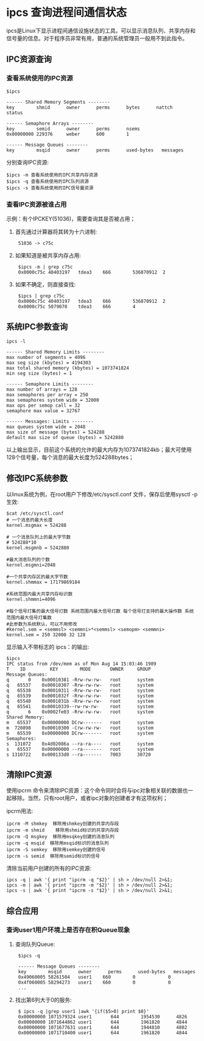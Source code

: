 # ipcs 查询进程间通信状态

ipcs是Linux下显示进程间通信设施状态的工具。可以显示消息队列、共享内存和信号量的信息。对于程序员非常有用，普通的系统管理员一般用不到此指令。

## IPC资源查询

### 查看系统使用的IPC资源

    $ipcs

    ------ Shared Memory Segments --------
    key        shmid      owner      perms      bytes      nattch     status      

    ------ Semaphore Arrays --------
    key        semid      owner      perms      nsems     
    0x00000000 229376     weber      600        1         

    ------ Message Queues --------
    key        msqid      owner      perms      used-bytes   messages    

分别查询IPC资源:

    $ipcs -m 查看系统使用的IPC共享内存资源
    $ipcs -q 查看系统使用的IPC队列资源
    $ipcs -s 查看系统使用的IPC信号量资源

### 查看IPC资源被谁占用

示例：有个IPCKEY(51036)，需要查询其是否被占用；

1. 首先通过计算器将其转为十六进制:

        51036 -> c75c

2. 如果知道是被共享内存占用:

        $ipcs -m | grep c75c
        0x0000c75c 40403197   tdea3    666        536870912  2

3. 如果不确定，则直接查找:

        $ipcs | grep c75c
        0x0000c75c 40403197   tdea3    666        536870912  2
        0x0000c75c 5079070    tdea3    666        4

## 系统IPC参数查询

    ipcs -l

    ------ Shared Memory Limits --------
    max number of segments = 4096
    max seg size (kbytes) = 4194303
    max total shared memory (kbytes) = 1073741824
    min seg size (bytes) = 1

    ------ Semaphore Limits --------
    max number of arrays = 128
    max semaphores per array = 250
    max semaphores system wide = 32000
    max ops per semop call = 32
    semaphore max value = 32767

    ------ Messages: Limits --------
    max queues system wide = 2048
    max size of message (bytes) = 524288
    default max size of queue (bytes) = 5242880

以上输出显示，目前这个系统的允许的最大内存为1073741824kb；最大可使用128个信号量，每个消息的最大长度为524288bytes；

## 修改IPC系统参数

以linux系统为例，在root用户下修改/etc/sysctl.conf 文件，保存后使用sysctl
-p生效:

    $cat /etc/sysctl.conf
    # 一个消息的最大长度
    kernel.msgmax = 524288

    # 一个消息队列上的最大字节数
    # 524288*10
    kernel.msgmnb = 5242880

    #最大消息队列的个数
    kernel.msgmni=2048

    #一个共享内存区的最大字节数
    kernel.shmmax = 17179869184

    #系统范围内最大共享内存标识数
    kernel.shmmni=4096

    #每个信号灯集的最大信号灯数 系统范围内最大信号灯数 每个信号灯支持的最大操作数 系统范围内最大信号灯集数
    #此参数为系统默认，可以不用修改
    #kernel.sem = <semmsl> <semmni>*<semmsl> <semopm> <semmni>
    kernel.sem = 250 32000 32 128

显示输入不带标志的 ipcs：的输出:

    $ipcs
    IPC status from /dev/mem as of Mon Aug 14 15:03:46 1989
    T    ID         KEY        MODE       OWNER     GROUP
    Message Queues:
    q       0    0x00010381 -Rrw-rw-rw-   root      system
    q   65537    0x00010307 -Rrw-rw-rw-   root      system
    q   65538    0x00010311 -Rrw-rw-rw-   root      system
    q   65539    0x0001032f -Rrw-rw-rw-   root      system
    q   65540    0x0001031b -Rrw-rw-rw-   root      system
    q   65541    0x00010339--rw-rw-rw-    root      system
    q       6    0x0002fe03 -Rrw-rw-rw-   root      system
    Shared Memory:
    m   65537    0x00000000 DCrw-------   root      system
    m  720898    0x00010300 -Crw-rw-rw-   root      system
    m   65539    0x00000000 DCrw-------   root      system
    Semaphores:
    s  131072    0x4d02086a --ra-ra----   root      system
    s   65537    0x00000000 --ra-------   root      system
    s 1310722    0x000133d0 --ra-------   7003      30720

## 清除IPC资源

使用ipcrm
命令来清除IPC资源：这个命令同时会将与ipc对象相关联的数据也一起移除。当然，只有root用户，或者ipc对象的创建者才有这项权利；

ipcrm用法:

    ipcrm -M shmkey  移除用shmkey创建的共享内存段
    ipcrm -m shmid    移除用shmid标识的共享内存段
    ipcrm -Q msgkey  移除用msqkey创建的消息队列
    ipcrm -q msqid  移除用msqid标识的消息队列
    ipcrm -S semkey  移除用semkey创建的信号
    ipcrm -s semid  移除用semid标识的信号

清除当前用户创建的所有的IPC资源:

    ipcs -q | awk '{ print "ipcrm -q "$2}' | sh > /dev/null 2>&1;
    ipcs -m | awk '{ print "ipcrm -m "$2}' | sh > /dev/null 2>&1;
    ipcs -s | awk '{ print "ipcrm -s "$2}' | sh > /dev/null 2>&1;

## 综合应用

### 查询user1用户环境上是否存在积Queue现象

1. 查询队列Queue:

        $ipcs -q

        ------ Message Queues --------
        key        msqid      owner      perms      used-bytes   messages    
        0x49060005 58261504   user1    660        0            0           
        0x4f060005 58294273   user1    660        0            0          
        ...

2. 找出第6列大于0的服务:

        $ ipcs -q |grep user1 |awk '{if($5>0) print $0}'
        0x00000000 1071579324 user1       644        1954530      4826        
        0x00000000 1071644862 user1       644        1961820      4844        
        0x00000000 1071677631 user1       644        1944810      4802        
        0x00000000 1071710400 user1       644        1961820      4844   
